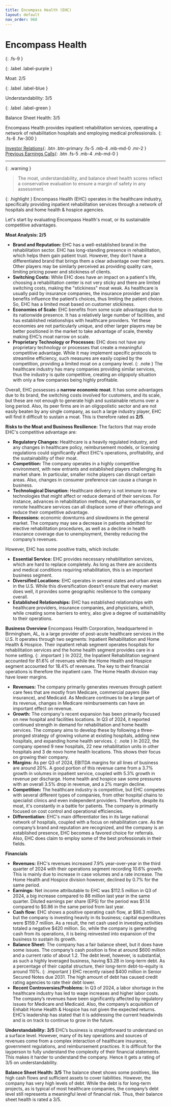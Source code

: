 ```yaml
---
title: Encompass Health (EHC)
layout: default
nav_order: 968
---
```


# Encompass Health
{: .fs-9 }

{: .label .label-purple }

Moat: 2/5

{: .label .label-blue }

Understandability: 3/5

{: .label .label-green }

Balance Sheet Health: 3/5

Encompass Health provides inpatient rehabilitation services, operating a network of rehabilitation hospitals and employing medical professionals.
{: .fs-6 .fw-300 }

[Investor Relations](https://www.google.com/search?q=EHC+investor+relations){: .btn .btn-primary .fs-5 .mb-4 .mb-md-0 .mr-2 }
[Previous Earnings Calls](https://discountingcashflows.com/company/EHC/transcripts/){: .btn .fs-5 .mb-4 .mb-md-0 }

---

{: .warning }
>The moat, understandability, and balance sheet health scores reflect a conservative evaluation to ensure a margin of safety in any assessment.



{: .highlight }
Encompass Health (EHC) operates in the healthcare industry, specifically providing inpatient rehabilitation services through a network of hospitals and home health & hospice agencies.

Let's start by evaluating Encompass Health's moat, or its sustainable competitive advantages.

**Moat Analysis: 2/5**
*   **Brand and Reputation:** EHC has a well-established brand in the rehabilitation sector. EHC has long-standing presence in rehabilitation, which helps them gain patient trust. However, they don’t have a differentiated brand that brings them a clear advantage over their peers. Other players may be similarly perceived as providing quality care, limiting pricing power and stickiness of clients. 
*   **Switching Costs:** While EHC does have an impact on a patient's life, choosing a rehabilitation center is not very sticky and there are limited switching costs, making the "stickiness" moat weak. As healthcare is usually paid by insurance companies, the insurance provider and plan benefits influence the patient’s choices, thus limiting the patient choice. So, EHC has a limited moat based on customer stickiness.
*   **Economies of Scale:**  EHC benefits from some scale advantages due to its nationwide presence. It has a relatively large number of facilities, and has established relationships with healthcare providers. Yet these economies are not particularly unique, and other larger players may be better positioned in the market to take advantage of scale, thereby making EHC’s moat narrow on scale.
*   **Proprietary Technology or Processes:** EHC does not have any proprietary technology or processes that create a meaningful competitive advantage. While it may implement specific protocols to streamline efficiency, such measures are easily copied by the competition, providing a limited moat on a company level.
{: .note }
The healthcare industry has many companies providing similar services, thus the industry is quite competitive, creating an oligopoly situation with only a few companies being highly profitable.

Overall, EHC possesses a **narrow economic moat**. It has some advantages due to its brand, the switching costs involved for customers, and its scale, but these are not enough to generate high and sustainable returns over a long period. Also, its peer firms are in an oligopolistic sector and are not easily beaten by any single company, as such a large industry player, EHC will find it difficult to sustain a moat. This is therefore rated as **2/5**.

**Risks to the Moat and Business Resilience:**
The factors that may erode EHC's competitive advantage are:
*   **Regulatory Changes:** Healthcare is a heavily regulated industry, and any changes in healthcare policy, reimbursement models, or licensing regulations could significantly affect EHC's operations, profitability, and the sustainability of their moat.
*   **Competition:** The company operates in a highly competitive environment, with new entrants and established players challenging its market share. In particular, smaller niche players can disrupt certain areas. Also, changes in consumer preference can cause a change in business.
*   **Technological Disruption:** Healthcare delivery is not immune to new technologies that might affect or reduce demand of their services. For instance, advances in rehabilitation methods, new pharmaceuticals, or remote healthcare services can all displace some of their offerings and reduce their competitive advantage.
*   **Recessions:** economic downturns and slowdowns in the general market. The company may see a decrease in patients admitted for elective rehabilitation procedures, as well as a decline in health insurance coverage due to unemployment, thereby reducing the company’s revenues.

However, EHC has some positive traits, which include:
*   **Essential Service:** EHC provides necessary rehabilitation services, which are hard to replace completely. As long as there are accidents and medical conditions requiring rehabilitation, this is an important business segment.
*   **Diversified Locations:** EHC operates in several states and urban areas in the U.S. While this diversification doesn’t ensure that every market does well, it provides some geographic resilience to the company overall.
*   **Established Relationships:** EHC has established relationships with healthcare providers, insurance companies, and physicians, which, while creating some barriers to entry, also give a degree of sustainability to their operations.

**Business Overview**
Encompass Health Corporation, headquartered in Birmingham, AL, is a large provider of post-acute healthcare services in the U.S. It operates through two segments: Inpatient Rehabilitation and Home Health & Hospice. Their inpatient rehab segment operates hospitals for rehabilitation services and the home health segment provides care in a home setting.
{: .important }
In 2022, the Inpatient Rehabilitation segment accounted for 81.6% of revenues while the Home Health and Hospice segment accounted for 18.4% of revenues.
The key to their financial operations is therefore the inpatient care. The Home Health division may have lower margins.

*   **Revenues:**  The company primarily generates revenues through patient care fees that are mostly from Medicare, commercial payers (like insurance), and Medicaid. As Medicare continues to be a large part of its revenue, changes in Medicare reimbursements can have an important effect on revenue.
*  **Growth:** The company's recent expansion has been primarily focused on new hospital and facilities locations. In Q3 of 2024, it reported continued strength in demand for rehabilitation and home health services. The company aims to develop these by following a three-pronged strategy of growing volume at existing hospitals, adding new hospitals, and expanding home health services.
{: .note }
In 2022, the company opened 9 new hospitals, 22 new rehabilitation units in other hospitals and 3 de novo home health locations. This shows their focus on growing their company.
* **Margins:** As per Q3 of 2024, EBITDA margins for all lines of business are around 20%. A good portion of this revenue came from a 3.7% growth in volumes in inpatient service, coupled with 5.3% growth in revenue per discharge. Home health and hospice saw some pressures with an overall 3.5% drop in revenue, and a 2% margin decline.
*  **Competition:** The healthcare industry is competitive, but EHC competes with several different types of companies, from other hospital chains to specialist clinics and even independent providers. Therefore, despite its moat, it's constantly in a battle for patients. The company is primarily focused on cost control and operational efficiencies.
*   **Differentiation:**  EHC's main differentiator lies in its large national network of hospitals, coupled with a focus on rehabilitation care. As the company’s brand and reputation are recognized, and the company is an established presence, EHC becomes a favored choice for referrals. Also, EHC does claim to employ some of the best professionals in their fields.

**Financials**

*   **Revenues:**  EHC's revenues increased 7.9% year-over-year in the third quarter of 2024 with their operations segment recording 10.6% growth. This is mainly due to increase in case volumes and a rate increase. The Home Health and Hospice division however, declined by 0.7% for the same period.
*   **Earnings:**  Net income attributable to EHC was $112.5 million in Q3 of 2024, a big increase compared to 88 million last year in the same quarter. Diluted earnings per share (EPS) for the period was $1.14 compared to $0.86 in the same period from last year.
*   **Cash flow:** EHC shows a positive operating cash flow, at $96.3 million, but the company is investing heavily in its business; capital expenditures were $159.7 million. As a result, the net cash used in investing activities totaled a negative $420 million. So, while the company is generating cash from its operations, it is being reinvested into expansion of the business to sustain its growth. 
*   **Balance Sheet:** The company has a fair balance sheet, but it does have some issues. The company’s cash position is fine at around $600 million and a current ratio of about 1.2. The debt level, however, is substantial, as such a highly leveraged business, having $3.2B in long-term debt. As a percentage of their capital structure, their long-term debt-to-equity is around 110%.
{: .important }
EHC recently raised $400 million in Senior Secured Notes due 2031. The high amount of debt has caused credit rating agencies to rate their debt lower.
*   **Recent Controversies/Problems:** In Q3 of 2024, a labor shortage in the healthcare industry has led to wage increases and higher labor costs. The company’s revenues have been significantly affected by regulatory issues for Medicare and Medicaid. Also, the company’s acquisition of Enhabit Home Health & Hospice has not given the expected returns. EHC’s leadership has stated that it is addressing the current headwinds and is on track to continue to grow in the future.

**Understandability: 3/5**
EHC’s business is straightforward to understand on a surface level. However, many of its key operations and sources of revenues come from a complex interaction of healthcare insurance, government regulations, and reimbursement practices. It is difficult for the layperson to fully understand the complexity of their financial statements. This makes it harder to understand the company. Hence it gets a rating of 3/5 on understandability.

**Balance Sheet Health: 3/5**
The balance sheet shows some positives, like high cash flows and sufficient assets to cover liabilities. However, the company has very high levels of debt. While the debt is for long-term projects, as is typical of most healthcare companies, the company’s debt level still represents a meaningful level of financial risk. Thus, their balance sheet health is rated a 3/5.

